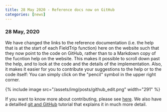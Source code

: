 ```yaml
---
title: 28 May 2020 - Reference docs now on GitHub
categories: [news]
---
```


### 28 May, 2020

We have changed the links to the reference documentation (i.e. the help that is at the start of each FieldTrip function) here on the website such that they now point to the code on GitHub, rather than to a Markdown copy of the fucntion help on the website. This makes it possible to scroll down past the help, and to look at the code and the details of the implementation. Also, it makes it easier for you to contribute your suggestions to the help or to the code itself: You can simply click on the "pencil" symbol in the upper right corner.

{% include image src="/assets/img/posts/github_edit.png" width="291" %}

If you want to know more about contributing, please see [here](/development/contribute/). We also have a detailled [git and GitHub](/development/git/) tutorial that explains it in much more detail.
